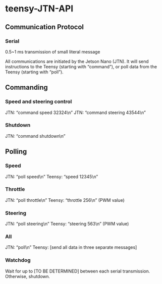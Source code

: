 # teensy-JTN-API
## Communication Protocol
### Serial
0.5~1 ms transmission of small literal message

All communications are initiated by the Jetson Nano (JTN). It will send instructions to the Teensy (starting with “command”), or poll data from the Teensy (starting with “poll”).

## Commanding

### Speed and steering control 

JTN: “command speed 32324\n”
JTN: “command steering 43544\n”

### Shutdown

JTN: “command shutdown\n”
  
## Polling

### Speed

JTN: “poll speed\n”
Teensy: “speed 12345\n”
  
### Throttle

JTN: “poll throttle\n”
Teensy: “throttle 256\n” (PWM value)
  
### Steering

JTN: “poll steering\n”
Teensy: “steering 563\n” (PWM value)
  
### All
JTN: “poll\n”
Teensy: [send all data in three separate messages]
  
### Watchdog
Wait for up to [TO BE DETERMINED] between each serial transmission. Otherwise, shutdown.


